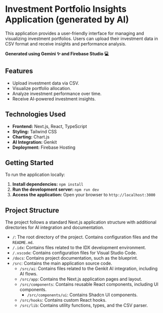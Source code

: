# Investment Portfolio Insights Application (generated by AI)

This application provides a user-friendly interface for managing and visualizing investment portfolios. Users can upload their investment data in CSV format and receive insights and performance analysis.

**Generated using Gemini ✨ and Firebase Studio 💻**

## Features

- Upload investment data via CSV.
- Visualize portfolio allocation.
- Analyze investment performance over time.
- Receive AI-powered investment insights.

## Technologies Used

- **Frontend:** Next.js, React, TypeScript
- **Styling:** Tailwind CSS
- **Charting:** Chart.js
- **AI Integration:** Genkit
- **Deployment:** Firebase Hosting

## Getting Started

To run the application locally:

1. **Install dependencies:** `npm install`
2. **Run the development server:** `npm run dev`
3. **Access the application:** Open your browser to `http://localhost:3000`

## Project Structure

The project follows a standard Next.js application structure with additional directories for AI integration and documentation.

- `/`: The root directory of the project. Contains configuration files and the `README.md`.
- `/.idx`: Contains files related to the IDX development environment.
- `/.vscode`: Contains configuration files for Visual Studio Code.
- `/docs`: Contains project documentation, such as the blueprint.
- `/src`: Contains the main application source code.
    - `/src/ai`: Contains files related to the Genkit AI integration, including AI flows.
    - `/src/app`: Contains the Next.js application pages and layout.
    - `/src/components`: Contains reusable React components, including UI components.
        - `/src/components/ui`: Contains Shadcn UI components.
    - `/src/hooks`: Contains custom React hooks.
    - `/src/lib`: Contains utility functions, types, and the CSV parser.

